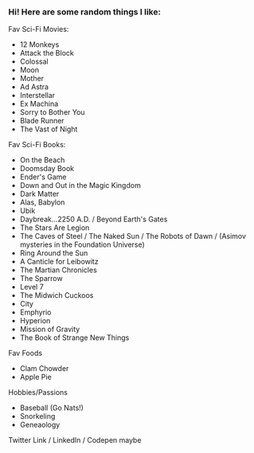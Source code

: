 ### Hi! Here are some random things I like:

Fav Sci-Fi Movies:

- 12 Monkeys
- Attack the Block
- Colossal
- Moon
- Mother
- Ad Astra
- Interstellar
- Ex Machina
- Sorry to Bother You
- Blade Runner
- The Vast of Night


Fav Sci-Fi Books:
- On the Beach
- Doomsday Book
- Ender's Game
- Down and Out in the Magic Kingdom
- Dark Matter
- Alas, Babylon
- Ubik
- Daybreak...2250 A.D. / Beyond Earth's Gates
- The Stars Are Legion
- The Caves of Steel / The Naked Sun / The Robots of Dawn / (Asimov mysteries in the Foundation Universe)
- Ring Around the Sun
- A Canticle for Leibowitz 
- The Martian Chronicles
- The Sparrow 
- Level 7
- The Midwich Cuckoos
- City
- Emphyrio
- Hyperion 
- Mission of Gravity
- The Book of Strange New Things

Fav Foods
- Clam Chowder
- Apple Pie

Hobbies/Passions
- Baseball (Go Nats!)
- Snorkeling
- Geneaology 



Twitter Link / LinkedIn / Codepen maybe
